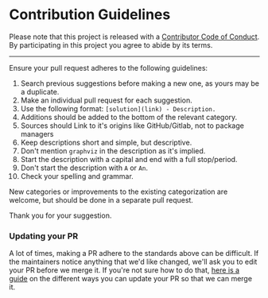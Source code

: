 # Contribution Guidelines

Please note that this project is released with a [Contributor Code of Conduct](code-of-conduct.md). By participating in this project you agree to abide by its terms.

---

Ensure your pull request adheres to the following guidelines:

1. Search previous suggestions before making a new one, as yours may be a duplicate.
1. Make an individual pull request for each suggestion.
1. Use the following format: `[solution](link) - Description.`
1. Additions should be added to the bottom of the relevant category.
1. Sources should Link to it's origins like GitHub/Gitlab, not to package managers
1. Keep descriptions short and simple, but descriptive.
1. Don't mention `graphviz` in the description as it's implied.
1. Start the description with a capital and end with a full stop/period.
1. Don't start the description with `A` or `An`.
1. Check your spelling and grammar.


New categories or improvements to the existing categorization are welcome, but should be done in a separate pull request.

Thank you for your suggestion.

### Updating your PR

A lot of times, making a PR adhere to the standards above can be difficult. If the maintainers notice anything that we'd like changed, we'll ask you to edit your PR before we merge it. If you're not sure how to do that, [here is a guide](https://github.com/RichardLitt/knowledge/blob/master/github/amending-a-commit-guide.md) on the different ways you can update your PR so that we can merge it.
